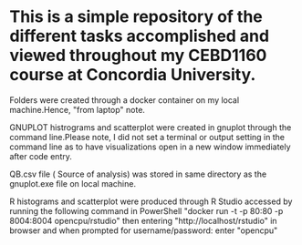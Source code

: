 This is a simple repository of the different tasks accomplished and viewed throughout my CEBD1160 course at Concordia University.
=============================================================
Folders were created through a docker container on my local machine.Hence, "from laptop" note.

GNUPLOT histrograms and scatterplot were created in gnuplot through the command line.Please note, I did not set a terminal or output setting in the command line as to have visualizations open in a new window immediately after code entry.

QB.csv file ( Source of analysis) was stored in same directory as the gnuplot.exe file on local machine.

R histograms and scatterplot were produced through R Studio accessed by running the following command in PowerShell
"docker run -t -p 80:80 -p 8004:8004 opencpu/rstudio" then entering "http://localhost/rstudio" in browser and 
when prompted for username/password:  enter "opencpu"





